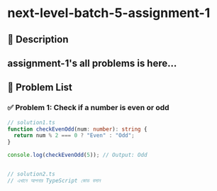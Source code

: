 # next-level-batch-5-assignment-1

## 📘 Description
assignment-1's all problems is here...
---

## 🧩 Problem List

### ✅ Problem 1: Check if a number is even or odd
```ts
// solution1.ts
function checkEvenOdd(num: number): string {
  return num % 2 === 0 ? "Even" : "Odd";
}

console.log(checkEvenOdd(5)); // Output: Odd


// solution2.ts
// এখানে আপনার TypeScript কোড বসান
